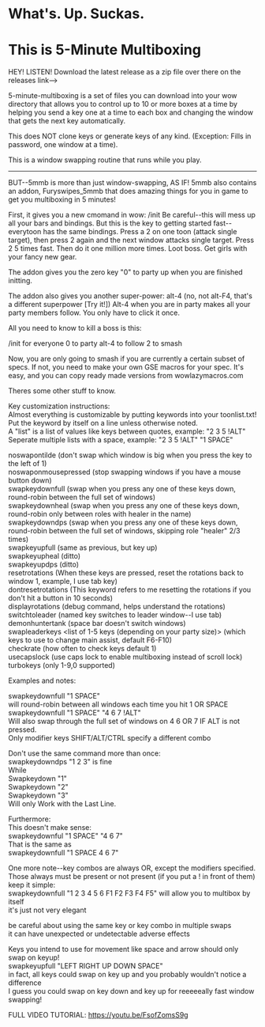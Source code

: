 #  What's. Up. Suckas.
#  This is 5-Minute Multiboxing


HEY! LISTEN! Download the latest release as a zip file over there on the releases link-->

5-minute-multiboxing is a set of files you can download into your wow directory that allows you to control up to 10 or more boxes at a time by helping you send a key one at a time to each box and changing the window that gets the next key automatically.

This does NOT clone keys or generate keys of any kind. (Exception: Fills in password, one window at a time).

This is a window swapping routine that runs while you play.

---------------------------------------------

BUT--5mmb is more than just window-swapping, AS IF! 5mmb also contains an addon, Furyswipes_5mmb that does amazing things for you in game to get you multiboxing in 5 minutes!

First, it gives you a new cmomand in wow: /init Be careful--this will mess up all your bars and bindings. But this is the key to getting started fast--everytoon has the same bindings. Press a 2 on one toon (attack single target), then press 2 again and the next window attacks single target. Press 2 5 times fast. Then do it one million more times. Loot boss. Get girls with your fancy new gear.

The addon gives you the zero key "0" to party up when you are finished initting.

The addon also gives you another super-power: alt-4 (no, not alt-F4, that's a different superpower [Try it!]) Alt-4 when you are in party makes all your party members follow. You only have to click it once.

All you need to know to kill a boss is this:

/init for everyone 0 to party alt-4 to follow 2 to smash

Now, you are only going to smash if you are currently a certain subset of specs. If not, you need to make your own GSE macros for your spec. It's easy, and you can copy ready made versions from wowlazymacros.com

Theres some other stuff to know.

Key customization instructions:  
Almost everything is customizable by putting keywords into your toonlist.txt!  
Put the keyword by itself on a line unless otherwise noted.  
A "list" is a list of values like keys between quotes, example: "2 3 5 !ALT"  
Seperate multiple lists with a space, example: "2 3 5 !ALT" "1 SPACE"  
  
noswapontilde   (don't swap which window is big when you press the key to the left of 1)   
noswaponmousepressed   (stop swapping windows if you have a mouse button down)  
swapkeydownfull <one or more lists of key combos>  (swap when you press any one of these keys down, round-robin between the full set of windows)  
swapkeydownheal <one or more lists of key combos>  (swap when you press any one of these keys down, round-robin only between roles with healer in the name)  
swapkeydowndps <one or more lists of key combos> (swap when you press any one of these keys down, round-robin between the full set of windows, skipping role "healer" 2/3 times)  
swapkeyupfull (same as previous, but key up)  
swapkeyupheal (ditto)  
swapkeyupdps  (ditto)  
resetrotations <key combo or list> (When these keys are pressed, reset the rotations back to window 1, example, I use tab key)  
dontresetrotations (This keyword refers to me resetting the rotations if you don't hit a button in 10 seconds)  
displayrotations (debug command, helps understand the rotations)  
switchtoleader <key or list of keys> (named key switches to leader window--I use tab)  
demonhuntertank (space bar doesn't switch windows)   
swapleaderkeys <list of 1-5 keys (depending on your party size)> (which keys to use to change main assist, default F6-F10)  
checkrate <milliseconds> (how often to check keys default 1)  
usecapslock (use caps lock to enable multiboxing instead of scroll lock)  
turbokeys <list of keys  to activate on keyup AND keydown> (only 1-9,0 supported)  
  
Examples and notes:  
  
swapkeydownfull "1 SPACE"   
will round-robin between all windows each  time you hit 1 OR SPACE  
swapkeydownfull "1 SPACE" "4 6 7 !ALT"  
Will also swap through the full set of windows on 4 6 OR 7 IF ALT is not pressed.  
Only modifier keys SHIFT/ALT/CTRL specify a different combo  
  
Don't use the same command more than once:  
swapkeydowndps "1 2 3" is fine  
While  
Swapkeydown "1"  
Swapkeydown "2"  
Swapkeydown "3"  
Will only Work with the Last Line.  
  
   
Furthermore:  
This doesn't make sense:  
swapkeydownful "1 SPACE" "4 6 7"  
That is the same as   
swapkeydownfull "1 SPACE 4 6 7"  
  
One more note--key combos are always OR, except the modifiers specified. Those always must be present or not present (if you put a !  in front of them)  
keep it simple:    
swapkeydownfull "1 2 3 4 5 6 F1 F2 F3 F4 F5" will allow you to multibox by itself  
it's just not very elegant  

be careful about using the same key or key combo in multiple swaps  
it can have unexpected or undetectable adverse effects  
  
Keys you intend to use for movement like space and arrow should only swap on keyup!  
swapkeyupfull "LEFT RIGHT UP DOWN SPACE"  
in fact, all keys could swap on key up and you probably wouldn't notice a difference  
I guess you could swap on key down and key up for reeeeeally fast window swapping!  
  
  
FULL VIDEO TUTORIAL:
https://youtu.be/FsofZomsS9g
